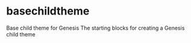 basechildtheme
==============

Base child theme for Genesis
The starting blocks for creating a Genesis child theme
